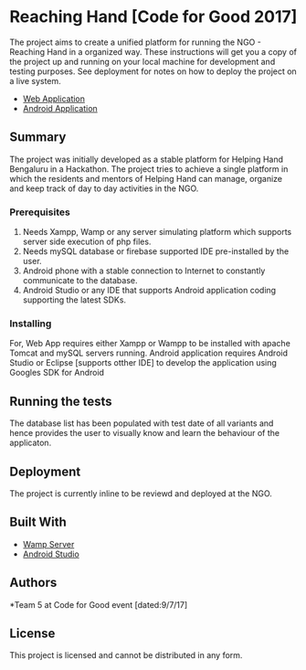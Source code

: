 # Reaching Hand [Code for Good 2017]

The project aims to create a unified platform for running the NGO - Reaching Hand in a organized way. These instructions will get you a copy of the project up and running on your local machine for development and testing purposes. See deployment for notes on how to deploy the project on a live system.

* [Web Application](https://github.com/Bengaluru17/team-5/tree/master/web)
* [Android Application](https://github.com/Bengaluru17/team-5/tree/master/androidapp)

## Summary
The project was initially developed as a stable platform for Helping Hand Bengaluru in a Hackathon. The project tries to achieve a single platform in which the residents and mentors of Helping Hand can manage, organize and keep track of day to day activities in the NGO.


### Prerequisites

1. Needs Xampp, Wamp or any server simulating platform which supports server side execution of php files.
2. Needs mySQL database or firebase supported IDE pre-installed by the user.
3. Android phone with a stable connection to Internet to constantly communicate to the database.
4. Android Studio or any IDE that supports Android application coding supporting the latest SDKs.

### Installing

For,
  Web App requires either Xampp or Wampp to be installed with apache Tomcat and mySQL servers running.
  Android application requires Android Studio or Eclipse [supports otther IDE] to develop the application using Googles SDK for Android

## Running the tests

The database list has been populated with test date of all variants and hence provides the user to visually know and learn the behaviour of the applicaton.

## Deployment

The project is currently inline to be reviewd and deployed at the NGO.

## Built With

* [Wamp Server](http://www.wampserver.com/en/)
* [Android Studio](https://developer.android.com/studio/index.html)

## Authors

*Team 5 at Code for Good event [dated:9/7/17]

## License

This project is licensed and cannot be distributed in any form.

